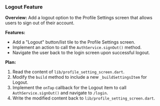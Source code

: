 ### Logout Feature

**Overview:** Add a logout option to the Profile Settings screen that allows users to sign out of their account.

**Features:**
* Add a "Logout" button/list tile to the Profile Settings screen.
* Implement an action to call the `AuthService.signOut()` method.
* Navigate the user back to the login screen upon successful logout.

**Plan:**
1. Read the content of `lib/profile_setting_screen.dart`.
2. Modify the `build` method to include a new `_buildSettingsItem` for Logout.
3. Implement the `onTap` callback for the Logout item to call `AuthService.signOut()` and navigate to `/login`.
4. Write the modified content back to `lib/profile_setting_screen.dart`.

